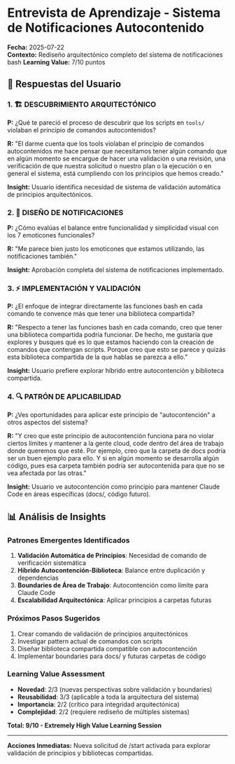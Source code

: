 # Entrevista de Aprendizaje - Sistema de Notificaciones Autocontenido

**Fecha:** 2025-07-22  
**Contexto:** Rediseño arquitectónico completo del sistema de notificaciones bash
**Learning Value:** 7/10 puntos

## 🎤 Respuestas del Usuario

### 1. 🏗️ DESCUBRIMIENTO ARQUITECTÓNICO
**P:** ¿Qué te pareció el proceso de descubrir que los scripts en `tools/` violaban el principio de comandos autocontenidos?

**R:** "El darme cuenta que los tools violaban el principio de comandos autocontenidos me hace pensar que necesitamos tener algún comando que en algún momento se encargue de hacer una validación o una revisión, una verificación de que nuestra solicitud o nuestro plan o la ejecución o en general el sistema, está cumpliendo con los principios que hemos creado."

**Insight:** Usuario identifica necesidad de sistema de validación automática de principios arquitectónicos.

### 2. 🎨 DISEÑO DE NOTIFICACIONES  
**P:** ¿Cómo evalúas el balance entre funcionalidad y simplicidad visual con los 7 emoticones funcionales?

**R:** "Me parece bien justo los emoticones que estamos utilizando, las notificaciones también."

**Insight:** Aprobación completa del sistema de notificaciones implementado.

### 3. ⚡ IMPLEMENTACIÓN Y VALIDACIÓN
**P:** ¿El enfoque de integrar directamente las funciones bash en cada comando te convence más que tener una biblioteca compartida?

**R:** "Respecto a tener las funciones bash en cada comando, creo que tener una biblioteca compartida podría funcionar. De hecho, me gustaría que explores y busques qué es lo que estamos haciendo con la creación de comandos que contengan scripts. Porque creo que esto se parece y quizás esta biblioteca compartida de la que hablas se parezca a ello."

**Insight:** Usuario prefiere explorar híbrido entre autocontención y biblioteca compartida.

### 4. 🔍 PATRÓN DE APLICABILIDAD
**P:** ¿Ves oportunidades para aplicar este principio de "autocontención" a otros aspectos del sistema?

**R:** "Y creo que este principio de autocontención funciona para no violar ciertos límites y mantener a la gente cloud, code dentro del área de trabajo donde queremos que esté. Por ejemplo, creo que la carpeta de docs podría ser un buen ejemplo para ello. Y si en algún momento se desarrolla algún código, pues esa carpeta también podría ser autocontenida para que no se vea afectada por las otras."

**Insight:** Usuario ve autocontención como principio para mantener Claude Code en áreas específicas (docs/, código futuro).

## 📊 Análisis de Insights

### Patrones Emergentes Identificados
1. **Validación Automática de Principios**: Necesidad de comando de verificación sistemática
2. **Híbrido Autocontención-Biblioteca**: Balance entre duplicación y dependencias
3. **Boundaries de Área de Trabajo**: Autocontención como límite para Claude Code
4. **Escalabilidad Arquitectónica**: Aplicar principios a carpetas futuras

### Próximos Pasos Sugeridos
1. Crear comando de validación de principios arquitectónicos
2. Investigar pattern actual de comandos con scripts
3. Diseñar biblioteca compartida compatible con autocontención
4. Implementar boundaries para docs/ y futuras carpetas de código

### Learning Value Assessment
- **Novedad**: 2/3 (nuevas perspectivas sobre validación y boundaries)
- **Reusabilidad**: 3/3 (aplicable a toda la arquitectura del sistema)
- **Importancia**: 2/2 (crítico para integridad arquitectónica)
- **Complejidad**: 2/2 (requiere rediseño de múltiples sistemas)

**Total: 9/10 - Extremely High Value Learning Session**

---

**Acciones Inmediatas:** Nueva solicitud de /start activada para explorar validación de principios y bibliotecas compartidas.